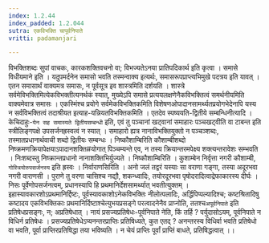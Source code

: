 ```yaml
---
index: 1.2.44
index_padded: 1.2.044
sutra: एकविभक्ति चापूर्वनिपाते
vritti: padamanjari

---
```

विभक्तिशब्दः सुपां वाचकः, कारकशक्तिवचनो वा; विभज्यतेऽनया प्रातिपदिकार्थ इति कृत्वा । समासे विधीयमाने इति । यदुपमर्दनेन समासो भवति तस्मन्वाक्य इत्यर्थः, समासरूपप्राप्त्यभिमुखे पदत्रय इति यावत् । एतन समासार्थं वाक्यमत्र समासः, न पूर्वसूत्र इव शास्त्रमिति दर्शयति । शास्त्रे सर्वमेविभक्तिमित्येकविभक्तीत्यनर्थकं स्यात्, मुख्येऽपि समासे प्रत्ययलक्षणेनैकविभक्तित्वं समर्थनीयमिति वाक्यमेवात्र समासः । एकस्मिंश्च प्रयोगे सर्वमेकविभक्तिकमिति विशेषणओपादानसामर्थ्यतप्रयोगभेदेनापि यस्य न सर्वविभक्तित्वं तदाश्रीयत इत्याह-यन्नियतविभक्तिकमिति । एतदेव स्पष्ययति-द्वितीये सम्बन्धिनीत्यादि ।
केचिदाहुः-`येन सह समास्यते द्वितीयसम्बन्धी` इति, एवं तु पञ्चानां खट्वानां समाहारः पञ्चखट्वीति वा टाबन्त इति स्त्रीलिङ्गपक्षे उपसर्जनह्रस्वत्वं न स्यात् । समाहारो ह्यत्र नानाविभक्तियुक्तो न पञ्चञ्शब्दः, तस्मातप्रधानार्थवाची शब्दो द्वितीयः सम्बन्धः । निष्कौशाम्बिरिति कौशाम्बीशब्दो निष्क्रमणक्रियापेक्षयाऽपादानशक्ति#योगात् पिञ्चम्यन्ते एव, न तस्य क्रियान्तरमपेक्ष्य शक्त्यन्तरावेशः सम्भवति । निःशब्दस्तु निष्क्रान्तप्रधानो नानाशक्तिभिर्युज्यते ।
निष्कौशाम्बिरिति । कुशाम्बेन निर्वृत्ता नगरी कौशाम्बी, `गोस्त्रियोरुपसर्जनस्य` इति ह्रस्वः । निर्वाराणसिरिति । अनो जलं तद्वरं यस्याः सा वराणा गङ्गा, तस्या अदूरभवा नगरी वाराणसी । पुराणे तु वरणा चासिश्च नद्यौ, शकन्ध्वादिः, तयोरदूरभवा पृषोदरादित्वाद्रेफाकारस्य दीर्घः । निसः पूर्वेणोपसर्जनत्वम्, प्रधानस्यापि हि प्रथमानिर्देशसामर्थ्यात् भवतीत्युक्तम् । इहास्यावकारशोऽप्रथमानिर्द्दिष्टः, पूर्वस्यावकाशोऽनेकविभक्तिः नीलोत्पलादिः, अर्द्धिपिप्पल्यादिश्च; कष्टश्रितादिषु कष्टादय एकविभक्तिकाः प्रथमानिर्दिष्टाश्चेत्युभयप्रसङ्गे परत्वादनेनैव प्राप्नोति, ततश्च`अपूर्वनिपाते` इति प्रतिषेधप्रसङ्गः, न; अप्रतिषेधात् । नायं प्रसज्यप्रतिषेधः-पूर्वनिपाते नेति, किं तर्हि ? पर्युदासोऽयम्, पूर्वनिपाते न विधिर्न प्रतिषेधः । प्रसज्यप्रतिषेधेऽप्यनन्तरप्राप्तिः प्रतिषिध्यते, कुत एतद् ? अनन्तरस्य विधिर्वा भवति प्रतिषेधो वा भवति, पूर्वा प्राप्तिरप्रतिषिद्धा तया भविष्यति । न चेयं प्राप्तिः पूर्वां प्राप्तिं बाधते, प्रतिषिद्धत्वात् ।।